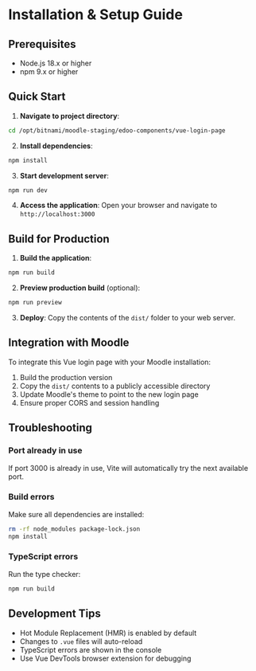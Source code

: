 # Installation & Setup Guide

## Prerequisites

- Node.js 18.x or higher
- npm 9.x or higher

## Quick Start

1. **Navigate to project directory**:
```bash
cd /opt/bitnami/moodle-staging/edoo-components/vue-login-page
```

2. **Install dependencies**:
```bash
npm install
```

3. **Start development server**:
```bash
npm run dev
```

4. **Access the application**:
Open your browser and navigate to `http://localhost:3000`

## Build for Production

1. **Build the application**:
```bash
npm run build
```

2. **Preview production build** (optional):
```bash
npm run preview
```

3. **Deploy**: Copy the contents of the `dist/` folder to your web server.

## Integration with Moodle

To integrate this Vue login page with your Moodle installation:

1. Build the production version
2. Copy the `dist/` contents to a publicly accessible directory
3. Update Moodle's theme to point to the new login page
4. Ensure proper CORS and session handling

## Troubleshooting

### Port already in use
If port 3000 is already in use, Vite will automatically try the next available port.

### Build errors
Make sure all dependencies are installed:
```bash
rm -rf node_modules package-lock.json
npm install
```

### TypeScript errors
Run the type checker:
```bash
npm run build
```

## Development Tips

- Hot Module Replacement (HMR) is enabled by default
- Changes to `.vue` files will auto-reload
- TypeScript errors are shown in the console
- Use Vue DevTools browser extension for debugging
